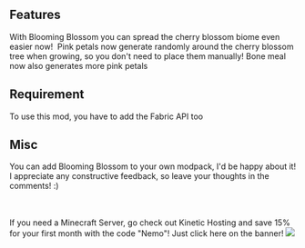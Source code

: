 ## Features
With Blooming Blossom you can spread the cherry blossom biome even easier now! 
Pink petals now generate randomly around the cherry blossom tree when growing, so you don't need to place them manually! Bone meal now also generates more pink petals

## Requirement
To use this mod, you have to add the Fabric API too

## Misc
You can add Blooming Blossom to your own modpack, I'd be happy about it!
I appreciate any constructive feedback, so leave your thoughts in the comments! :)

<br></br>
If you need a Minecraft Server, go check out Kinetic Hosting and save 15% for your first month with the code "Nemo"! Just click here on the banner!
[![](https://imgur.com/lguE51t.png)](https://billing.kinetichosting.net/aff.php?aff=679)